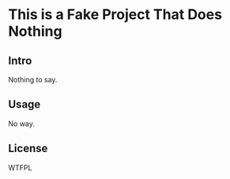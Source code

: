# This is a Fake Project That Does Nothing

## Intro

Nothing to say.


## Usage

No way.

## License

WTFPL
